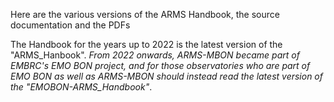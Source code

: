 Here are the various versions of the ARMS Handbook, the source documentation and the PDFs<br>

The Handbook for the years up to 2022 is the latest version of the "ARMS_Hanbook". *From 2022 onwards, ARMS-MBON became part of EMBRC's EMO BON project, and for those observatories who are part of EMO BON as well as ARMS-MBON should instead read the latest version of the "EMOBON-ARMS_Handbook"*. 

